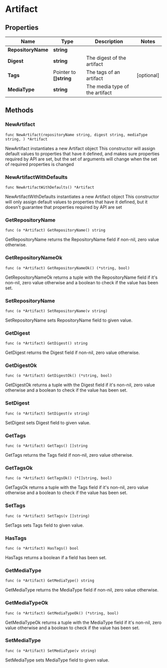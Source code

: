 # Artifact

## Properties

|Name | Type | Description | Notes|
|------------ | ------------- | ------------- | -------------|
|**RepositoryName** | **string** |  | |
|**Digest** | **string** | The digest of the artifact | |
|**Tags** | Pointer to **[]string** | The tags of an artifact | [optional] |
|**MediaType** | **string** | The media type of the artifact | |

## Methods

### NewArtifact

`func NewArtifact(repositoryName string, digest string, mediaType string, ) *Artifact`

NewArtifact instantiates a new Artifact object
This constructor will assign default values to properties that have it defined,
and makes sure properties required by API are set, but the set of arguments
will change when the set of required properties is changed

### NewArtifactWithDefaults

`func NewArtifactWithDefaults() *Artifact`

NewArtifactWithDefaults instantiates a new Artifact object
This constructor will only assign default values to properties that have it defined,
but it doesn't guarantee that properties required by API are set

### GetRepositoryName

`func (o *Artifact) GetRepositoryName() string`

GetRepositoryName returns the RepositoryName field if non-nil, zero value otherwise.

### GetRepositoryNameOk

`func (o *Artifact) GetRepositoryNameOk() (*string, bool)`

GetRepositoryNameOk returns a tuple with the RepositoryName field if it's non-nil, zero value otherwise
and a boolean to check if the value has been set.

### SetRepositoryName

`func (o *Artifact) SetRepositoryName(v string)`

SetRepositoryName sets RepositoryName field to given value.


### GetDigest

`func (o *Artifact) GetDigest() string`

GetDigest returns the Digest field if non-nil, zero value otherwise.

### GetDigestOk

`func (o *Artifact) GetDigestOk() (*string, bool)`

GetDigestOk returns a tuple with the Digest field if it's non-nil, zero value otherwise
and a boolean to check if the value has been set.

### SetDigest

`func (o *Artifact) SetDigest(v string)`

SetDigest sets Digest field to given value.


### GetTags

`func (o *Artifact) GetTags() []string`

GetTags returns the Tags field if non-nil, zero value otherwise.

### GetTagsOk

`func (o *Artifact) GetTagsOk() (*[]string, bool)`

GetTagsOk returns a tuple with the Tags field if it's non-nil, zero value otherwise
and a boolean to check if the value has been set.

### SetTags

`func (o *Artifact) SetTags(v []string)`

SetTags sets Tags field to given value.

### HasTags

`func (o *Artifact) HasTags() bool`

HasTags returns a boolean if a field has been set.

### GetMediaType

`func (o *Artifact) GetMediaType() string`

GetMediaType returns the MediaType field if non-nil, zero value otherwise.

### GetMediaTypeOk

`func (o *Artifact) GetMediaTypeOk() (*string, bool)`

GetMediaTypeOk returns a tuple with the MediaType field if it's non-nil, zero value otherwise
and a boolean to check if the value has been set.

### SetMediaType

`func (o *Artifact) SetMediaType(v string)`

SetMediaType sets MediaType field to given value.



